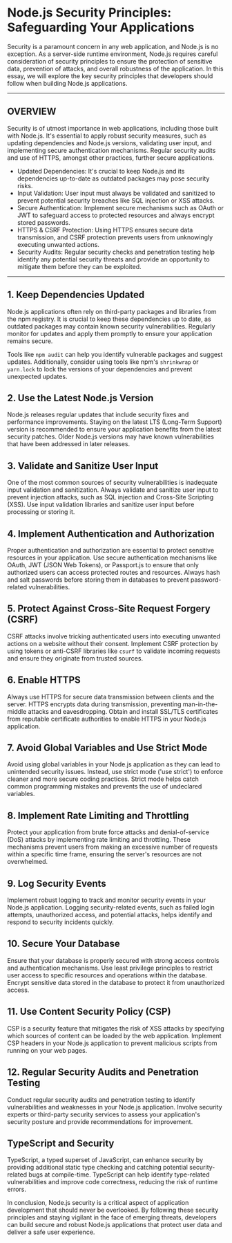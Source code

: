 # Node.js Security Principles: Safeguarding Your Applications

Security is a paramount concern in any web application, and Node.js is no exception. As a server-side runtime environment, Node.js requires careful consideration of security principles to ensure the protection of sensitive data, prevention of attacks, and overall robustness of the application. In this essay, we will explore the key security principles that developers should follow when building Node.js applications.

---

## OVERVIEW

Security is of utmost importance in web applications, including those built with Node.js. It's essential to apply robust security measures, such as updating dependencies and Node.js versions, validating user input, and implementing secure authentication mechanisms. Regular security audits and use of HTTPS, amongst other practices, further secure applications.

- Updated Dependencies: It's crucial to keep Node.js and its dependencies up-to-date as outdated packages may pose security risks.
- Input Validation: User input must always be validated and sanitized to prevent potential security breaches like SQL injection or XSS attacks.
- Secure Authentication: Implement secure mechanisms such as OAuth or JWT to safeguard access to protected resources and always encrypt stored passwords.
- HTTPS & CSRF Protection: Using HTTPS ensures secure data transmission, and CSRF protection prevents users from unknowingly executing unwanted actions.
- Security Audits: Regular security checks and penetration testing help identify any potential security threats and provide an opportunity to mitigate them before they can be exploited.

---

## 1. **Keep Dependencies Updated**

Node.js applications often rely on third-party packages and libraries from the npm registry. It is crucial to keep these dependencies up to date, as outdated packages may contain known security vulnerabilities. Regularly monitor for updates and apply them promptly to ensure your application remains secure.

Tools like `npm audit` can help you identify vulnerable packages and suggest updates. Additionally, consider using tools like npm's `shrinkwrap` or `yarn.lock` to lock the versions of your dependencies and prevent unexpected updates.

## 2. **Use the Latest Node.js Version**

Node.js releases regular updates that include security fixes and performance improvements. Staying on the latest LTS (Long-Term Support) version is recommended to ensure your application benefits from the latest security patches. Older Node.js versions may have known vulnerabilities that have been addressed in later releases.

## 3. **Validate and Sanitize User Input**

One of the most common sources of security vulnerabilities is inadequate input validation and sanitization. Always validate and sanitize user input to prevent injection attacks, such as SQL injection and Cross-Site Scripting (XSS). Use input validation libraries and sanitize user input before processing or storing it.

## 4. **Implement Authentication and Authorization**

Proper authentication and authorization are essential to protect sensitive resources in your application. Use secure authentication mechanisms like OAuth, JWT (JSON Web Tokens), or Passport.js to ensure that only authorized users can access protected routes and resources. Always hash and salt passwords before storing them in databases to prevent password-related vulnerabilities.

## 5. **Protect Against Cross-Site Request Forgery (CSRF)**

CSRF attacks involve tricking authenticated users into executing unwanted actions on a website without their consent. Implement CSRF protection by using tokens or anti-CSRF libraries like `csurf` to validate incoming requests and ensure they originate from trusted sources.

## 6. **Enable HTTPS**

Always use HTTPS for secure data transmission between clients and the server. HTTPS encrypts data during transmission, preventing man-in-the-middle attacks and eavesdropping. Obtain and install SSL/TLS certificates from reputable certificate authorities to enable HTTPS in your Node.js application.

## 7. **Avoid Global Variables and Use Strict Mode**

Avoid using global variables in your Node.js application as they can lead to unintended security issues. Instead, use strict mode ('use strict') to enforce cleaner and more secure coding practices. Strict mode helps catch common programming mistakes and prevents the use of undeclared variables.

## 8. **Implement Rate Limiting and Throttling**

Protect your application from brute force attacks and denial-of-service (DoS) attacks by implementing rate limiting and throttling. These mechanisms prevent users from making an excessive number of requests within a specific time frame, ensuring the server's resources are not overwhelmed.

## 9. **Log Security Events**

Implement robust logging to track and monitor security events in your Node.js application. Logging security-related events, such as failed login attempts, unauthorized access, and potential attacks, helps identify and respond to security incidents quickly.

## 10. **Secure Your Database**

Ensure that your database is properly secured with strong access controls and authentication mechanisms. Use least privilege principles to restrict user access to specific resources and operations within the database. Encrypt sensitive data stored in the database to protect it from unauthorized access.

## 11. **Use Content Security Policy (CSP)**

CSP is a security feature that mitigates the risk of XSS attacks by specifying which sources of content can be loaded by the web application. Implement CSP headers in your Node.js application to prevent malicious scripts from running on your web pages.

## 12. **Regular Security Audits and Penetration Testing**

Conduct regular security audits and penetration testing to identify vulnerabilities and weaknesses in your Node.js application. Involve security experts or third-party security services to assess your application's security posture and provide recommendations for improvement.

## TypeScript and Security

TypeScript, a typed superset of JavaScript, can enhance security by providing additional static type checking and catching potential security-related bugs at compile-time. TypeScript can help identify type-related vulnerabilities and improve code correctness, reducing the risk of runtime errors.

In conclusion, Node.js security is a critical aspect of application development that should never be overlooked. By following these security principles and staying vigilant in the face of emerging threats, developers can build secure and robust Node.js applications that protect user data and deliver a safe user experience.
